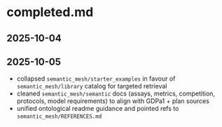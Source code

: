# completed.md

## 2025-10-04

## 2025-10-05
- collapsed `semantic_mesh/starter_examples` in favour of `semantic_mesh/library` catalog for targeted retrieval
- cleaned `semantic_mesh/semantic` docs (assays, metrics, competition, protocols, model requirements) to align with GDPa1 + plan sources
- unified ontological readme guidance and pointed refs to `semantic_mesh/REFERENCES.md`
